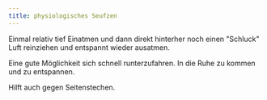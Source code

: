 ```yaml
---
title: physiologisches Seufzen 
---
```


Einmal relativ tief Einatmen und dann direkt hinterher noch einen "Schluck" Luft reinziehen und entspannt wieder ausatmen.  

Eine gute Möglichkeit sich schnell runterzufahren.  In die Ruhe zu kommen und zu entspannen.  

Hilft auch gegen Seitenstechen.  
